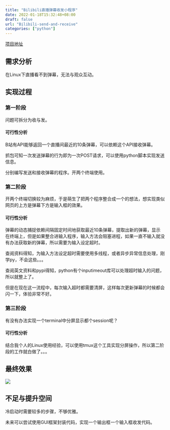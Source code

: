 ```yaml
---
title: "Bilibili直播弹幕收发小程序"
date: 2022-01-18T15:32:48+08:00
draft: false
url: "Bilibili-send-and-receive"
categories: ["python"]
---
```


[项目地址](https://github.com/zeroy0410/BiliBili-live-barrage-transceiver)

## 需求分析
在Linux下直播看不到弹幕，无法与观众互动。
## 实现过程
### 第一阶段
问题可拆分为收与发。
#### 可行性分析
B站有API能够返回一个直播间最近的10条弹幕，可以依赖这个API接收弹幕。

抓包可知一次发送弹幕的行为即为一次POST请求，可以使用python脚本实现发送信息。

分别编写发送和接收弹幕的程序。开两个终端使用。
### 第二阶段
开两个终端切换较为麻烦，于是萌生了把两个程序整合成一个的想法，想实现类似网页的上方是弹幕下方是输入框的效果。
#### 可行性分析
弹幕的动态捕捉依赖间隔固定时间地获取最近10条弹幕，提取出新的弹幕，显示在终端上，但是如果整合进输入程序，输入方法会阻塞进程，如果一直不输入就没有办法获取新的弹幕，所以需要为输入设定超时。

查阅资料得知，为输入方法设定超时需要使用多线程，或者异步异常信息处理，刚学py，不会这些。。。

查阅英文资料和pypi得知，python有个inputimeout库可以处理超时输入的问题，所以就整上了。

但是在现在这一流程中，每次输入超时都需要清屏，这样每次更新弹幕的时候都会闪一下，体验非常不好。
### 第三阶段
有没有办法实现一个terminal中分屏显示都个session呢？
#### 可行性分析
结合我个人的Linux使用经验，可以使用tmux这个工具实现分屏操作，所以第二阶段的工作就白做了。。。
## 最终效果
![](/screenshot.png)
## 不足与提升空间
冷启动时需要较多的步骤，不够优雅。

未来可以尝试使用GUI框架封装代码，实现一个输出框一个输入框收发代码。
